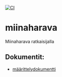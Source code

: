[![CI](https://github.com/Aineopintojen-harjoitustyo-Algoritmit-j/miinaharava/actions/workflows/auto.yml/badge.svg)](https://github.com/Aineopintojen-harjoitustyo-Algoritmit-j/miinaharava/actions/workflows/auto.yml)
# miinaharava
Miinaharava ratkaisijalla

## Dokumentit:
- [määrittelydokumentti](doc/m%C3%A4%C3%A4rittelydokumentti.pdf)
  
